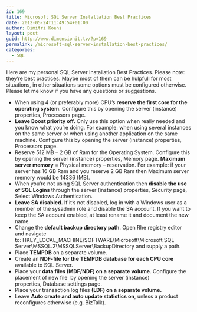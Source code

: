 ```yaml
---
id: 169
title: Microsoft SQL Server Installation Best Practices
date: 2012-05-24T11:49:54+01:00
author: Dimitri Koens
layout: post
guid: http://www.dimensionit.tv/?p=169
permalink: /microsoft-sql-server-installation-best-practices/
categories:
  - SQL
---
```

<div>
  <div>
    Here are my personal SQL Server Installation Best Practices. Please note: they&#8217;re best practices. Maybe most of them can be hulpfull for most situations, in other situations some options must be configured otherwise. Please let me know if you have any questions or suggestions.
  </div>
  
  <ul>
    <li>
      When using 4 (or preferably more) CPU&#8217;s <strong>reserve the first core for the operating system</strong>. Configure this by opening the server (instance) properties, Processors page.
    </li>
    <li>
      <strong>Leave Boost priority off.</strong> Only use this option when really needed and you know what you&#8217;re doing. For example: when using several instances on the same server or when using another application on the same machine. Configure this by opening the server (instance) properties, Processors page.
    </li>
    <li>
      Reserve 512 MB &#8211; 2 GB of Ram for the Operating System. Configure this by opening the server (instance) properties, Memory page. <strong>Maximum server memory</strong> = Physical memory &#8211; reservation. For example: if your server has 16 GB Ram and you reserve 2 GB Ram then Maximum server memory would be 14336 (MB).
    </li>
    <li>
      When you&#8217;re not using SQL Server authentication then <strong>disable the use of SQL Logins</strong> through the server (instance) properties, Security page, Select Windows Authentication.
    </li>
    <li>
      <strong>Leave SA disabled.</strong> If it&#8217;s not disabled, log in with a Windows user as a member of the sysadmin role and disable the SA account. If you want to keep the SA account enabled, at least rename it and document the new name.
    </li>
    <li>
      Change the <strong>default backup directory path</strong>. Open Rhe registry editor and navigate to: HKEY_LOCAL_MACHINE\SOFTWARE\Microsoft\Microsoft SQL Server\MSSQL.2\MSSQLServer\BackupDirectory and supply a path.
    </li>
    <li>
      Place <strong>TEMPDB</strong> on a separate volume.
    </li>
    <li>
      Create an <strong>NDF-file for the TEMPDB database for each CPU core </strong>available to SQL Server.
    </li>
    <li>
      Place your <strong>data files (MDF/NDF) on a separate volume</strong>. Configure the placement of new file  by opening the server (instance) properties, Database settings page.
    </li>
    <li>
      Place your transaction log files <strong>(LDF) on a separate volume.</strong>
    </li>
    <li>
      Leave <strong>Auto create and auto update statistics on</strong>, unless a product reconfigures otherwise (e.g. BizTalk).
    </li>
  </ul>
</div>

&nbsp;

<!-- AddThis Advanced Settings generic via filter on the_content -->

<!-- AddThis Share Buttons generic via filter on the_content -->